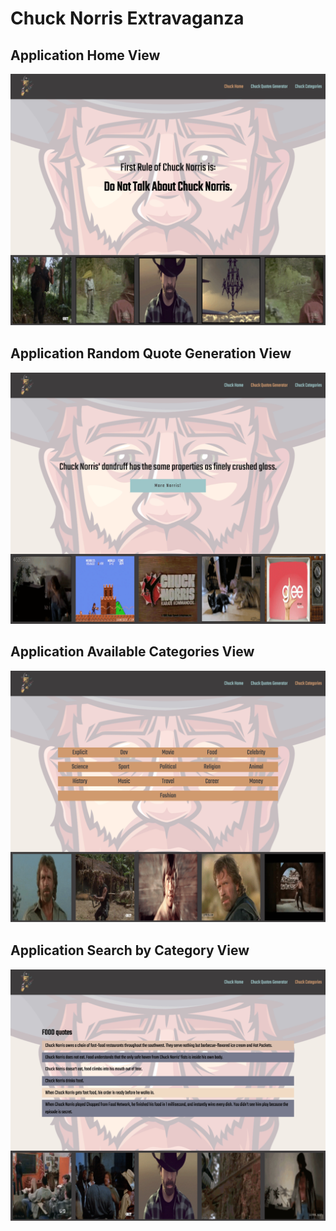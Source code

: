 # Chuck Norris Extravaganza

## Application Home View

![Application Home View ](https://raw.githubusercontent.com/amirasalah/Chuck-Norris-Extravaganza/master/src/assets/screencapture-localhost-4200-2019-02-02-18_05_33.jpg)

## Application Random Quote Generation View

![Application Random Quote Generation View ](https://raw.githubusercontent.com/amirasalah/Chuck-Norris-Extravaganza/master/src/assets/screencapture-localhost-4200-random-2019-02-02-18_06_52.jpg)

## Application Available Categories View

![Application Available Categories View ](https://raw.githubusercontent.com/amirasalah/Chuck-Norris-Extravaganza/master/src/assets/screencapture-localhost-4200-categories-2019-02-02-18_07_21.jpg)

## Application Search by Category View

![Application Search by Category View ](https://raw.githubusercontent.com/amirasalah/Chuck-Norris-Extravaganza/master/src/assets/screencapture-localhost-4200-categories-food-2019-02-02-18_07_44.jpg)